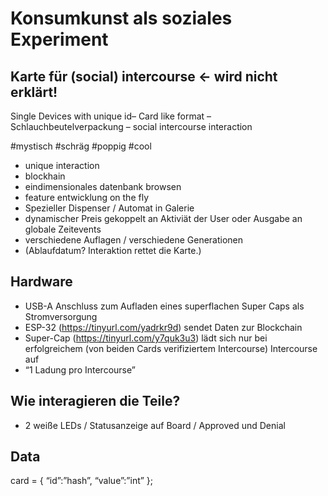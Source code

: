 # Konsumkunst als soziales Experiment

## Karte für (social) intercourse ← wird nicht erklärt!

Single Devices with unique id– Card like format – Schlauchbeutelverpackung – social intercourse interaction

#mystisch #schräg #poppig #cool

* unique interaction
* blockhain
* eindimensionales datenbank browsen
* feature entwicklung on the fly
* Spezieller Dispenser / Automat in Galerie
* dynamischer Preis gekoppelt an Aktiviät der User oder Ausgabe an globale Zeitevents
* verschiedene Auflagen / verschiedene Generationen
* (Ablaufdatum? Interaktion rettet die Karte.)

## Hardware

* USB-A Anschluss zum Aufladen eines superflachen Super Caps als Stromversorgung
* ESP-32 (https://tinyurl.com/yadrkr9d) sendet Daten zur Blockchain 
* Super-Cap (https://tinyurl.com/y7quk3u3) lädt sich nur bei erfolgreichem (von beiden Cards verifiziertem Intercourse) Intercourse auf
* “1 Ladung pro Intercourse”

## Wie interagieren die Teile?

* 2 weiße LEDs / Statusanzeige auf Board / Approved und Denial

## Data

card =  {
	“id”:”hash”, 
	“value”:”int” };
	
